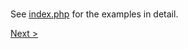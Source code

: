 # 



##




See [index.php](index.php) for the examples in detail.

[Next >](../17.%20Superglobals/README.md)